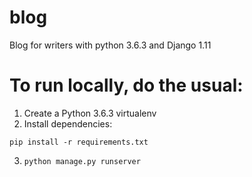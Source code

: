 # blog
Blog for writers with python 3.6.3 and Django 1.11

# To run locally, do the usual:

1. Create a Python 3.6.3 virtualenv
2. Install dependencies:

```
pip install -r requirements.txt

```
3. ``` python manage.py runserver ```
